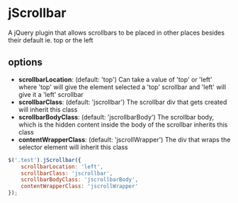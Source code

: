 jScrollbar
==========

A jQuery plugin that allows scrollbars to be placed in other places besides their default ie. top or the left


options
--------
* **scrollbarLocation**: (default: 'top') Can take a value of 'top' or 'left' where 'top' will give the element selected a 'top' scrollbar and 'left' will give it a 'left' scrollbar
* **scrollbarClass**: (default: 'jscrollbar') The scrollbar div that gets created will inherit this class
* **scrollbarBodyClass**: (default: 'jscrollbarBody') The scrollbar body, which is the hidden content inside the body of the scrollbar inherits this class
* **contentWrapperClass**: (default: 'jscrollWrapper') The div that wraps the selector element will inherit this class

```javascript
$('.test').jScrollbar({
	scrollbarLocation: 'left',
	scrollbarClass: 'jscrollbar',
	scrollbarBodyClass: 'jscrollbarBody',
	contentWrapperClass: 'jscrollWrapper'	
});
```